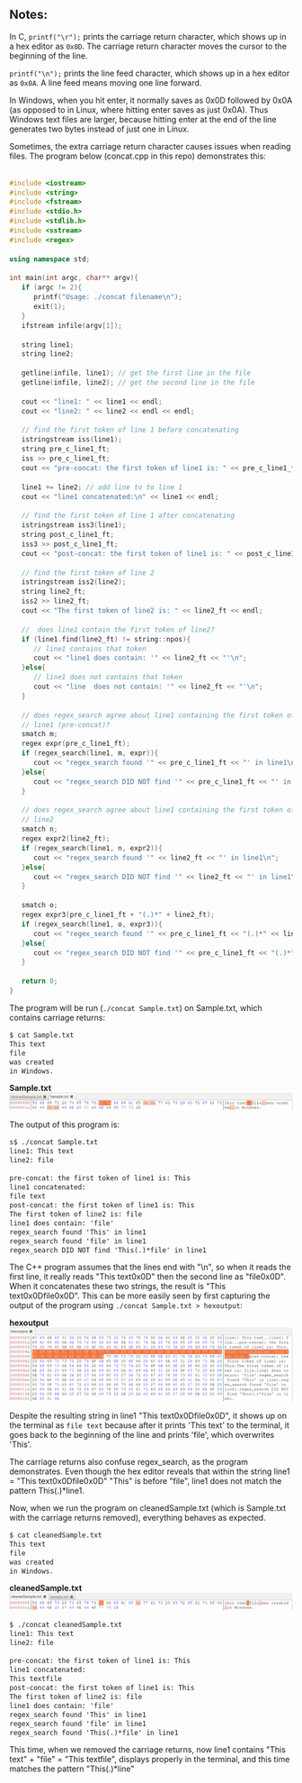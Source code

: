 ## Notes:

In C, `printf("\r");` prints the carriage return character, which shows up in a hex editor as `0x0D`. The carriage return character moves the cursor to the beginning of the line. 

`printf("\n");` prints the line feed character, which shows up in a hex editor as `0x0A`. A line feed means moving one line forward.

In Windows, when you hit enter, it normally saves as 0x0D followed by 0x0A (as opposed to in Linux, where hitting enter saves as just 0x0A). Thus Windows text files are larger, because hitting enter at the end of the line generates two bytes instead of just one in Linux.

Sometimes, the extra carriage return character causes issues when reading files. The program below (concat.cpp in this repo) demonstrates this:

```C++

#include <iostream>
#include <string>
#include <fstream>
#include <stdio.h>
#include <stdlib.h>
#include <sstream>
#include <regex>

using namespace std;

int main(int argc, char** argv){
   if (argc != 2){
      printf("Usage: ./concat filename\n");
      exit(1);
   }
   ifstream infile(argv[1]);

   string line1;
   string line2;

   getline(infile, line1); // get the first line in the file
   getline(infile, line2); // get the second line in the file

   cout << "line1: " << line1 << endl;
   cout << "line2: " << line2 << endl << endl;

   // find the first token of line 1 before concatenating
   istringstream iss(line1);
   string pre_c_line1_ft;
   iss >> pre_c_line1_ft;
   cout << "pre-concat: the first token of line1 is: " << pre_c_line1_ft << endl;

   line1 += line2; // add line to to line 1
   cout << "line1 concatenated:\n" << line1 << endl;

   // find the first token of line 1 after concatenating
   istringstream iss3(line1);
   string post_c_line1_ft;
   iss3 >> post_c_line1_ft;
   cout << "post-concat: the first token of line1 is: " << post_c_line1_ft << endl;

   // find the first token of line 2
   istringstream iss2(line2);
   string line2_ft;
   iss2 >> line2_ft;
   cout << "The first token of line2 is: " << line2_ft << endl;

   //  does line1 contain the first token of line2?
   if (line1.find(line2_ft) != string::npos){
      // line1 contains that token
      cout << "line1 does contain: '" << line2_ft << "'\n";
   }else{
      // line1 does not contains that token
      cout << "line  does not contain: '" << line2_ft << "'\n";
   }

   // does regex_search agree about line1 containing the first token of
   // line1 (pre-concat)?
   smatch m;
   regex expr(pre_c_line1_ft);
   if (regex_search(line1, m, expr)){
      cout << "regex_search found '" << pre_c_line1_ft << "' in line1\n";
   }else{
      cout << "regex_search DID NOT find '" << pre_c_line1_ft << "' in line1\n";
   }

   // does regex_search agree about line1 containing the first token of
   // line2
   smatch n;
   regex expr2(line2_ft);
   if (regex_search(line1, n, expr2)){
      cout << "regex_search found '" << line2_ft << "' in line1\n";
   }else{
      cout << "regex_search DID NOT find '" << line2_ft << "' in line1\n";
   }

   smatch o;
   regex expr3(pre_c_line1_ft + "(.)*" + line2_ft);
   if (regex_search(line1, o, expr3)){
      cout << "regex_search found '" << pre_c_line1_ft << "(.)*" << line2_ft << "' in line1\n";
   }else{
      cout << "regex_search DID NOT find '" << pre_c_line1_ft << "(.)*" << line2_ft << "' in line1\n";
   }

   return 0;
}

```
The program will be run (`./concat Sample.txt`) on Sample.txt, which contains carriage returns:

```
$ cat Sample.txt 
This text
file
was created
in Windows.
```

**Sample.txt**
![Alt text](https://github.com/scMarth/remove-carriage-returns/blob/master/Screenshots/Sample.png?raw=true)


The output of this program is:

```
s$ ./concat Sample.txt 
line1: This text
line2: file

pre-concat: the first token of line1 is: This
line1 concatenated:
file text
post-concat: the first token of line1 is: This
The first token of line2 is: file
line1 does contain: 'file'
regex_search found 'This' in line1
regex_search found 'file' in line1
regex_search DID NOT find 'This(.)*file' in line1

```

The C++ program assumes that the lines end with "\n", so when it reads the first line, it really reads "This text0x0D" then the second line as "file0x0D". When it concatenates these two strings, the result is "This text0x0Dfile0x0D". This can be more easily seen by first capturing  the output of the program using `./concat Sample.txt > hexoutput`:

**hexoutput**
![Alt text](https://github.com/scMarth/remove-carriage-returns/blob/master/Screenshots/hexoutput.png?raw=true)

Despite the resulting string in line1 "This text0x0Dfile0x0D", it shows up on the terminal as `file text` because after it prints 'This text' to the terminal, it goes back to the beginning of the line and prints 'file', which overwrites 'This'.

The carriage returns also confuse regex_search, as the program demonstrates. Even though the hex editor reveals that within the string line1 = "This text0x0Dfile0x0D" "This" is before "file", line1 does not match the pattern This(.)\*line1.

Now, when we run the program on cleanedSample.txt (which is Sample.txt with the carriage returns removed), everything behaves as expected.

```
$ cat cleanedSample.txt 
This text
file
was created
in Windows.

```

**cleanedSample.txt**
![Alt text](https://github.com/scMarth/remove-carriage-returns/blob/master/Screenshots/Cleaned%20Sample.png?raw=true)

```
$ ./concat cleanedSample.txt 
line1: This text
line2: file

pre-concat: the first token of line1 is: This
line1 concatenated:
This textfile
post-concat: the first token of line1 is: This
The first token of line2 is: file
line1 does contain: 'file'
regex_search found 'This' in line1
regex_search found 'file' in line1
regex_search found 'This(.)*file' in line1

```

This time, when we removed the carriage returns, now line1 contains "This text" + "file" = "This textfile", displays properly in the terminal, and this time matches the pattern "This(.)\*line"
